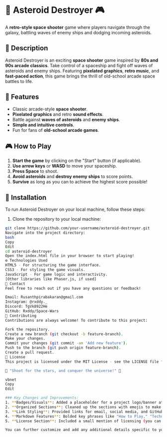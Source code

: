 # 🚀 **Asteroid Destroyer** 🎮

A **retro-style space shooter** game where players navigate through the galaxy, battling waves of enemy ships and dodging incoming asteroids.

## 📝 **Description**

Asteroid Destroyer is an exciting **space shooter** game inspired by **80s and 90s arcade classics**. Take control of a spaceship and fight off waves of asteroids and enemy ships. Featuring **pixelated graphics**, **retro music**, and **fast-paced action**, this game brings the thrill of old-school arcade space battles to life.

## 📌 **Features**

- Classic arcade-style **space shooter**.
- **Pixelated graphics** and retro **sound effects**.
- Battle against **waves of asteroids** and **enemy ships**.
- **Simple and intuitive controls**.
- Fun for fans of **old-school arcade games**.
  
## 🎮 **How to Play**

1. **Start the game** by clicking on the "Start" button (if applicable).
2. **Use arrow keys** or **WASD** to move your spaceship.
3. **Press Space** to shoot.
4. **Avoid asteroids** and **destroy enemy ships** to score points.
5. **Survive** as long as you can to achieve the highest score possible!

## 🔧 **Installation**

To run Asteroid Destroyer on your local machine, follow these steps:

1. Clone the repository to your local machine:

```bash
git clone https://github.com/your-username/asteroid-destroyer.git
Navigate into the project directory:
bash
Copy
Edit
cd asteroid-destroyer
Open the index.html file in your browser to start playing!
⚙️ Technologies Used
HTML5 - For structuring the game interface.
CSS3 - For styling the game visuals.
JavaScript - For game logic and interactivity.
[Other libraries like Phaser.js, if used]
📧 Contact
Feel free to reach out if you have any questions or feedback!

Email: Rusanthpirabakaran@gmail.com
Instagram: @rxddy._
Discord: TgVk8922He
GitHub: Rxddy/Space-Wars
🤝 Contributing
Contributions are always welcome! To contribute to this project:

Fork the repository.
Create a new branch (git checkout -b feature-branch).
Make your changes.
Commit your changes (git commit -am 'Add new feature').
Push to the branch (git push origin feature-branch).
Create a pull request.
🎉 License
This project is licensed under the MIT License - see the LICENSE file for details.

🚀 "Shoot for the stars, and conquer the universe!" 🌟

vbnet
Copy
Edit

### Key Changes and Improvements:
1. **Badges/Visuals**: Added a placeholder for a project logo/banner at the top. You can replace the URL with your own logo image or remove the placeholder if you don’t have one.
2. **Organized Sections**: Cleaned up the sections with emojis to make the README more engaging.
3. **Link Styling**: Provided links for email, social media, and GitHub for easy access.
4. **Markdown Features**: Bolded key phrases like "How to Play," "Technologies Used," and "Installation" for better readability.
5. **License Section**: Included a small mention of licensing (you can change this depending on your actual license type).

You can further customize and add any additional details specific to your project, but this should give it a nice, clean, and visually appealing format to impress viewers and contributors.






